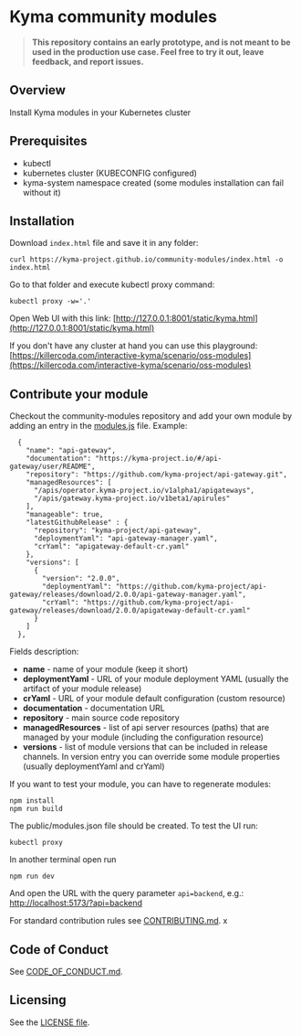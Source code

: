 # Kyma community modules


> **This repository contains an early prototype, and is not meant to be used in the production use case. Feel free to try it out, leave feedback, and report issues.**


## Overview

Install Kyma modules in your Kubernetes cluster

## Prerequisites

- kubectl
- kubernetes cluster (KUBECONFIG configured)
- kyma-system namespace created (some modules installation can fail without it)

## Installation

Download `index.html` file and save it in any folder:
```
curl https://kyma-project.github.io/community-modules/index.html -o index.html
```
Go to that folder and execute kubectl proxy command:
```
kubectl proxy -w='.'
```
Open Web UI with this link: [http://127.0.0.1:8001/static/kyma.html](http://127.0.0.1:8001/static/kyma.html)

If you don't have any cluster at hand you can use this playground:
[https://killercoda.com/interactive-kyma/scenario/oss-modules](https://killercoda.com/interactive-kyma/scenario/oss-modules)

## Contribute your module

Checkout the community-modules repository and add your own module by adding an entry in the [modules.js](./modules.js) file. Example:
```
  {
    "name": "api-gateway",
    "documentation": "https://kyma-project.io/#/api-gateway/user/README",
    "repository": "https://github.com/kyma-project/api-gateway.git",
    "managedResources": [
      "/apis/operator.kyma-project.io/v1alpha1/apigateways",
      "/apis/gateway.kyma-project.io/v1beta1/apirules"
    ],
    "manageable": true,
    "latestGithubRelease" : {
      "repository": "kyma-project/api-gateway",
      "deploymentYaml": "api-gateway-manager.yaml",
      "crYaml": "apigateway-default-cr.yaml"
    },
    "versions": [
      {
        "version": "2.0.0",
        "deploymentYaml": "https://github.com/kyma-project/api-gateway/releases/download/2.0.0/api-gateway-manager.yaml",
        "crYaml": "https://github.com/kyma-project/api-gateway/releases/download/2.0.0/apigateway-default-cr.yaml"
      }
    ]
  },
```
Fields description:
- **name** - name of your module (keep it short)
- **deploymentYaml** - URL of your module deployment YAML (usually the artifact of your module release)
- **crYaml** - URL of your module default configuration (custom resource)
- **documentation** - documentation URL
- **repository** - main source code repository
- **managedResources** - list of api server resources (paths) that are managed by your module (including the configuration resource)
- **versions** - list of module versions that can be included in release channels. In version entry you can override some module properties (usually deploymentYaml and crYaml)

If you want to test your module, you can have to regenerate modules:
```
npm install
npm run build
```
The public/modules.json file should be created. To test the UI run:
```
kubectl proxy 
```
In another terminal open run
```
npm run dev
```
And open the URL with the query parameter `api=backend`, e.g.: [http://localhost:5173/?api=backend](http://localhost:5173/?api=backend)


For standard contribution rules see [CONTRIBUTING.md](CONTRIBUTING.md).
x
## Code of Conduct
<!--- mandatory section - do not change this! --->

See [CODE_OF_CONDUCT.md](CODE_OF_CONDUCT.md).

## Licensing
<!--- mandatory section - do not change this! --->

See the [LICENSE file](./LICENSE).
